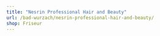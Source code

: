 ```yaml
---
title: "Nesrin Professional Hair and Beauty"
url: /bad-wurzach/nesrin-professional-hair-and-beauty/
shop: Friseur
---
```

